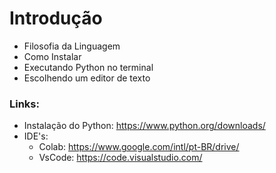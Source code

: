 # Introdução 
* Filosofia da Linguagem
* Como Instalar
* Executando Python no terminal
* Escolhendo um editor de texto

### Links:
* Instalação do Python: https://www.python.org/downloads/
* IDE's:
  *  Colab: https://www.google.com/intl/pt-BR/drive/
  *  VsCode: https://code.visualstudio.com/
